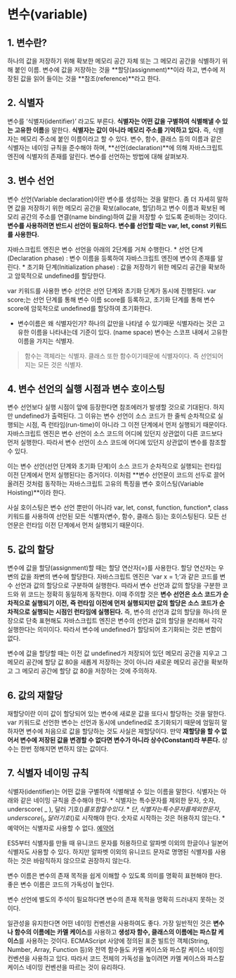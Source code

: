 # 변수(variable)
## 1. 변수란?
하나의 값을 저장하기 위해 확보한 메모리 공간 자체 또는 그 메모리 공간을 식별하기 위해 붙인 이름.
변수에 값을 저장하는 것을 **할당(assignment)**이라 하고, 변수에 저장된 값을 읽어 들이는 것을 **참조(reference)**라고 한다.

## 2. 식별자
변수를 ‘식별자(identifier)’ 라고도 부른다. **식별자는 어떤 값을 구별하여 식별해낼 수 있는 고유한 이름**을 말한다. 
**식별자는 값이 아니라 메모리 주소를 기억하고 있다.** 즉, 식별자는 메모리 주소에 붙인 이름이라고 할 수 있다.
변수, 함수, 클래스 등의 이름과 같은 식별자는 네이밍 규칙을 준수해야 하며, **선언(declaration)**에 의해 자바스크립트 엔진에 식별자의 존재를 알린다. 변수를 선언하는 방법에 대해 살펴보자.

## 3. 변수 선언
변수 선언(Variable declaration)이란 변수를 생성하는 것을 말한다. 좀 더 자세히 말하면 값을 저장하기 위한 메모리 공간을 확보(allocate, 할당)하고 변수 이름과 확보된 메모리 공간의 주소를 연결(name binding)하여 값을 저장할 수 있도록 준비하는 것이다. 
**변수를 사용하려면 반드시 선언이 필요하다. 변수를 선언할 때는 var, let, const 키워드를 사용한다.**

자바스크립트 엔진은 변수 선언을 아래의 2단계를 거쳐 수행한다.
	* 선언 단계(Declaration phase) : 변수 이름을 등록하여 자바스크립트 엔진에 변수의 존재를 알린다.
	* 초기화 단계(Initialization phase) : 값을 저장하기 위한 메모리 공간을 확보하고 암묵적으로 undefined를 할당한다.

var 키워드를 사용한 변수 선언은 선언 단계와 초기화 단계가 동시에 진행된다. 
var score;는 선언 단계를 통해 변수 이름 score를 등록하고, 
초기화 단계를 통해 변수 score에 암묵적으로 undefined를 할당하여 초기화한다.

+ 변수이름은 왜 식별자인가? 하나의 값만을 나타낼 수 있기때문
식별자라는 것은 고유한 이름을 나타내는데 기준이 있다. (name space)
변수는 스코프 내에서 고유한 이름을 가지는 식별자.
> 함수는 객체라는 식별자. 클래스 또한 함수이기때문에 식별자이다. 즉 선언되어지는 모든 것은 식별자.

## 4. 변수 선언의 실행 시점과 변수 호이스팅
변수 선언보다 실행 시점이 앞에 등장한다면 참조에러가 발생할 것으로 기대된다. 하지만 undefined가 출력된다. 
그 이유는 변수 선언이 소스 코드가 한 줄씩 순차적으로 실행되는 시점, 
즉 런타임(run-time)이 아니라 그 이전 단계에서 먼저 실행되기 때문이다.
자바스크립트 엔진은 변수 선언이 소스 코드의 어디에 있던지 상관없이 다른 코드보다 먼저 실행한다. 
따라서 변수 선언이 소스 코드에 어디에 있던지 상관없이 변수를 참조할 수 있다.

이는 변수 선언(선언 단계와 초기화 단계)이 소스 코드가 순차적으로 실행되는 런타임 이전 단계에서 먼저 실행된다는 증거이다. 
이처럼 **변수 선언문이 코드의 선두로 끌어 올려진 것처럼 동작하는 자바스크립트 고유의 특징을 변수 호이스팅(Variable Hoisting)**이라 한다.

사실 호이스팅은 변수 선언 뿐만이 아니라 var, let, const, function, function*, class 키워드를 사용하여 선언된 모든 식별자(변수, 함수, 클래스 등)는 호이스팅된다. 모든 선언문은 런타임 이전 단계에서 먼저 실행되기 때문이다.

## 5. 값의 할당
변수에 값을 할당(assignment)할 때는 할당 연산자(=)를 사용한다. 할당 연산자는 우변의 값을 좌변의 변수에 할당한다.
자바스크립트 엔진은 ‘var x = 1;’과 같은 코드를 변수 선언과 값의 할당으로 구분하여 실행한다. 
따라서 변수 선언과 값의 할당을 구분한 코드와 위 코드는 정확히 동일하게 동작한다. 
이때 주의할 것은 **변수 선언은 소스 코드가 순차적으로 실행되기 이전, 즉 런타임 이전에 먼저 실행되지만 값의 할당은 소스 코드가 순차적으로 실행되는 시점인 런타임에 실행된다.**
즉, 변수의 선언과 값의 할당을 하나의 문장으로 단축 표현해도 자바스크립트 엔진은 변수의 선언과 값의 할당을 분리해서 각각 실행한다는 의미이다. 따라서 변수에 undefined가 할당되어 초기화되는 것은 변함이 없다.

변수에 값을 할당할 때는 이전 값 undefined가 저장되어 있던 메모리 공간을 지우고 그 메모리 공간에 할당 값 80을 새롭게 저장하는 것이 아니라 새로운 메모리 공간을 확보하고 그 메모리 공간에 할당 값 80을 저장하는 것에 주의하자.

## 6. 값의 재할당
재할당이란 이미 값이 할당되어 있는 변수에 새로운 값을 또다시 할당하는 것을 말한다.
var 키워드로 선언한 변수는 선언과 동시에 undefined로 초기화되기 때문에 엄밀히 말하자면 변수에 처음으로 값을 할당하는 것도 사실은 재할당이다.
만약 **재할당을 할 수 없어서 변수에 저장된 값을 변경할 수 없다면 변수가 아니라 상수(Constant)라 부른다.** 상수는 한번 정해지면 변하지 않는 값이다. 

## 7. 식별자 네이밍 규칙
식별자(identifier)는 어떤 값을 구별하여 식별해낼 수 있는 이름을 말한다. 식별자는 아래와 같은 네이밍 규칙을 준수해야 한다.
	* 식별자는 특수문자를 제외한 문자, 숫자, underscore( _ ), 달러 기호($)를 포함할 수 있다.
	* 단, 식별자는 특수문자를 제외한 문자, underscore( _ ), 달러 기호($)로 시작해야 한다. 숫자로 시작하는 것은 허용하지 않는다.
	* 예약어는 식별자로 사용할 수 없다. [예약어](bear://x-callback-url/open-note?id=D1A3FAEC-1D7B-41CC-AAC0-6E28951A3087-393-000015AE4E2FF7F7)

ES5부터 식별자를 만들 때  유니코드 문자를 허용하므로 알파벳 이외의 한글이나 일본어 식별자도 사용할 수 있다. 하지만 알파벳 이외의 유니코드 문자로 명명된 식별자를 사용하는 것은 바람직하지 않으므로 권장하지 않는다.

변수 이름은 변수의 존재 목적을 쉽게 이해할 수 있도록 의미를 명확히 표현해야 한다. 좋은 변수 이름은 코드의 가독성이 높인다.

변수 선언에 별도의 주석이 필요하다면 변수의 존재 목적을 명확히 드러내지 못하는 것이다.

일관성을 유지한다면 어떤 네이밍 컨벤션을 사용하여도 좋다. 가장 일반적인 것은 **변수나 함수의 이름에는 카멜 케이스**를 사용하고 **생성자 함수, 클래스의 이름에는 파스칼 케이스**를 사용하는 것이다.
ECMAScript 사양에 정의된 표준 빌트인 객체(String, Number, Array, Function 등)와 전역 함수들도 카멜 케이스와 파스칼 케이스 네이밍 컨벤션을 사용하고 있다. 따라서 코드 전체의 가독성을 높이려면 카멜 케이스와 파스칼 케이스 네이밍 컨벤션을 따르는 것이 유리하다.
